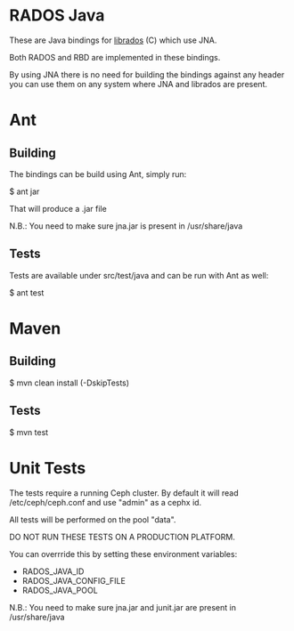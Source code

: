 # RADOS Java
These are Java bindings for [librados](http://www.ceph.com/docs/master/rados/api/librados/) (C) which use JNA.

Both RADOS and RBD are implemented in these bindings.

By using JNA there is no need for building the bindings against any header
you can use them on any system where JNA and librados are present.

# Ant
## Building
The bindings can be build using Ant, simply run:

$ ant jar

That will produce a .jar file

N.B.: You need to make sure jna.jar is present in /usr/share/java

## Tests
Tests are available under src/test/java and can be run with Ant as well:

$ ant test

# Maven
## Building
$ mvn clean install (-DskipTests)

## Tests
$ mvn test

# Unit Tests
The tests require a running Ceph cluster. By default it will read /etc/ceph/ceph.conf
and use "admin" as a cephx id.

All tests will be performed on the pool "data".

DO NOT RUN THESE TESTS ON A PRODUCTION PLATFORM.

You can overrride this by setting these environment variables:
* RADOS_JAVA_ID
* RADOS_JAVA_CONFIG_FILE
* RADOS_JAVA_POOL

N.B.: You need to make sure jna.jar and junit.jar are present in /usr/share/java
